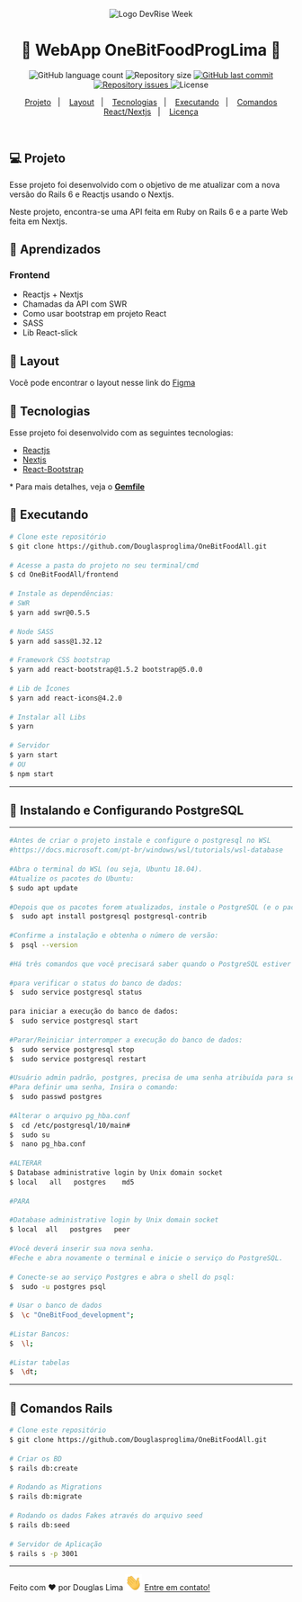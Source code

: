 
<p align="center">
  <img alt="Logo DevRise Week" title="#douglasproglima-apps" src="https://rubyonrails.org/images/rails-logo.svg" width="250px" />
</p>

<h1 align="center">
🚀 WebApp OneBitFoodProgLima 🚀
</h1>

<p align="center">
  <img alt="GitHub language count" src="https://img.shields.io/github/languages/count/Douglasproglima/OneBitFoodAll">

  <img alt="Repository size" src="https://img.shields.io/github/repo-size/Douglasproglima/OneBitFoodAll">

  <a href="https://github.com/Douglasproglima/OneBitFoodAll/commits/main">
    <img alt="GitHub last commit" src="https://img.shields.io/github/last-commit/Douglasproglima/OneBitFoodAll">
  </a>

  <a href="https://github.com/Douglasproglima/FindHouses/issues">
    <img alt="Repository issues" src="https://img.shields.io/github/issues/Douglasproglima/OneBitFoodAll">
  </a>

  <img alt="License" src="https://img.shields.io/badge/license-MIT-brightgreen">
</p>

<p align="center">
  <a href="#-projeto">Projeto</a>&nbsp;&nbsp;&nbsp;|&nbsp;&nbsp;&nbsp;
  <a href="#-layout">Layout</a>&nbsp;&nbsp;&nbsp;|&nbsp;&nbsp;&nbsp;
  <a href="#rocket-tecnologias">Tecnologias</a>&nbsp;&nbsp;&nbsp;|&nbsp;&nbsp;&nbsp;
  <a href="#rocket-executando">Executando</a>&nbsp;&nbsp;&nbsp;|&nbsp;&nbsp;&nbsp;
  <a href="#rocket-executando">Comandos React/Nextjs</a>&nbsp;&nbsp;&nbsp;|&nbsp;&nbsp;&nbsp;
  <a href="#memo-licença">Licença</a>
</p>
<br>

## 💻 Projeto

Esse projeto foi desenvolvido com o objetivo de me atualizar com a nova versão do Rails 6 e Reactjs usando o Nextjs.

Neste projeto, encontra-se uma API feita em Ruby on Rails 6 e a parte Web feita em Nextjs.

## :school_satchel: Aprendizados
### Frontend
- Reactjs + Nextjs
- Chamadas da API com SWR
- Como usar bootstrap em projeto React
- SASS
- Lib React-slick

## 🎨 Layout

Você pode encontrar o layout nesse link do [Figma](https://www.figma.com/file/ixKXvWvJzSr8E8nBNwJ0Ow/DevRiseWeek---FindHouses?node-id=20%3A29)

## :rocket: Tecnologias

Esse projeto foi desenvolvido com as seguintes tecnologias:

- [Reactjs](https://pt-br.reactjs.org/)
- [Nextjs](https://nextjs.org/)
- [React-Bootstrap](https://react-bootstrap.github.io/)

\* Para mais detalhes, veja o **[Gemfile](./GemFile)**

## :notebook: Executando

```bash
# Clone este repositório
$ git clone https://github.com/Douglasproglima/OneBitFoodAll.git

# Acesse a pasta do projeto no seu terminal/cmd
$ cd OneBitFoodAll/frontend

# Instale as dependências:
# SWR
$ yarn add swr@0.5.5

# Node SASS
$ yarn add sass@1.32.12

# Framework CSS bootstrap
$ yarn add react-bootstrap@1.5.2 bootstrap@5.0.0

# Lib de Ícones
$ yarn add react-icons@4.2.0

# Instalar all Libs
$ yarn

# Servidor
$ yarn start
# OU
$ npm start
```
---

## :notebook: Instalando e Configurando PostgreSQL
---

```bash
#Antes de criar o projeto instale e configure o postgresql no WSL
#https://docs.microsoft.com/pt-br/windows/wsl/tutorials/wsl-database

#Abra o terminal do WSL (ou seja, Ubuntu 18.04).
#Atualize os pacotes do Ubuntu:
$ sudo apt update

#Depois que os pacotes forem atualizados, instale o PostgreSQL (e o pacote -contrib que tem alguns utilitários úteis) com:
$  sudo apt install postgresql postgresql-contrib

#Confirme a instalação e obtenha o número de versão:
$  psql --version

#Há três comandos que você precisará saber quando o PostgreSQL estiver instalado:

#para verificar o status do banco de dados:
$  sudo service postgresql status

para iniciar a execução do banco de dados:
$  sudo service postgresql start

#Parar/Reiniciar interromper a execução do banco de dados:
$  sudo service postgresql stop
$  sudo service postgresql restart

#Usuário admin padrão, postgres, precisa de uma senha atribuída para se conectar a um banco de dados.
#Para definir uma senha, Insira o comando:
$  sudo passwd postgres

#Alterar o arquivo pg_hba.conf
$  cd /etc/postgresql/10/main#
$  sudo su
$  nano pg_hba.conf

#ALTERAR
$ Database administrative login by Unix domain socket
$ local   all   postgres    md5

#PARA

#Database administrative login by Unix domain socket
$ local  all   postgres   peer

#Você deverá inserir sua nova senha.
#Feche e abra novamente o terminal e inicie o serviço do PostgreSQL.

# Conecte-se ao serviço Postgres e abra o shell do psql:
$  sudo -u postgres psql

# Usar o banco de dados
$  \c "OneBitFood_development";

#Listar Bancos:
$  \l;

#Listar tabelas
$  \dt;
```
---

## :notebook: Comandos Rails

```bash
# Clone este repositório
$ git clone https://github.com/Douglasproglima/OneBitFoodAll.git

# Criar os BD
$ rails db:create

# Rodando as Migrations
$ rails db:migrate

# Rodando os dados Fakes através do arquivo seed
$ rails db:seed

# Servidor de Aplicação
$ rails s -p 3001

```
---

Feito com ❤️ por Douglas Lima <img src="https://raw.githubusercontent.com/Douglasproglima/douglasproglima/master/gifs/Hi.gif" width="30px"></h2> [Entre em contato!](https://www.linkedin.com/in/douglasproglima)
